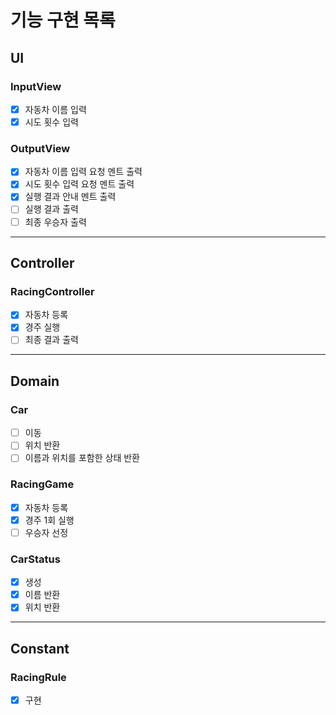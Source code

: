 # 기능 구현 목록

## UI
### InputView
- [x] 자동차 이름 입력
- [x] 시도 횟수 입력

### OutputView
- [x] 자동차 이름 입력 요청 멘트 출력
- [x] 시도 횟수 입력 요청 멘트 출력
- [x] 실행 결과 안내 멘트 출력
- [ ] 실행 결과 출력
- [ ] 최종 우승자 출력 
---

## Controller
### RacingController
- [x] 자동차 등록
- [x] 경주 실행
- [ ] 최종 결과 출력
---

## Domain
### Car
- [ ] 이동
- [ ] 위치 반환
- [ ] 이름과 위치를 포함한 상태 반환

### RacingGame
- [x] 자동차 등록
- [x] 경주 1회 실행
- [ ] 우승자 선정

### CarStatus
- [x] 생성
- [x] 이름 반환
- [x] 위치 반환
---

## Constant
### RacingRule
- [x] 구현